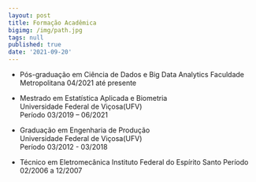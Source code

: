 ```yaml
---
layout: post
title: Formação Acadêmica
bigimg: /img/path.jpg
tags: null
published: true
date: '2021-09-20'
---
```




- Pós-graduação em Ciência de Dados e Big Data Analytics
Faculdade Metropolitana
04/2021 até presente


- Mestrado em Estatística Aplicada e Biometria  
Universidade Federal de Viçosa(UFV)  
Período 03/2019 – 06/2021  


- Graduação em Engenharia de Produção  
Universidade Federal de Viçosa(UFV)  
Período 03/2012 - 03/2018  


- Técnico em Eletromecânica
Instituto Federal do Espírito Santo 
Período 02/2006 a 12/2007
